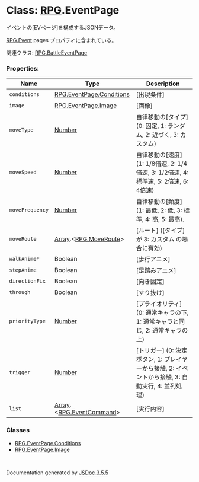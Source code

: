 # Class: [RPG](RPG.md).EventPage
イベントの[EVページ]を構成するJSONデータ。

[RPG.Event](RPG.Event.md)  pages プロパティに含まれている。

関連クラス: [RPG.BattleEventPage](RPG.BattleEventPage.md)


### Properties:

| Name | Type | Description |
| --- | --- | --- |
| `conditions` | [RPG.EventPage.Conditions](RPG.EventPage.Conditions.md) | [出現条件] |
| `image` | [RPG.EventPage.Image](RPG.EventPage.Image.md) | [画像] |
| `moveType` | [Number](Number.md) | 自律移動の[タイプ] \(0: 固定, 1: ランダム, 2: 近づく, 3: カスタム) |
| `moveSpeed` | [Number](Number.md) |  自律移動の[速度] \(1: 1/8倍速, 2: 1/4倍速, 3: 1/2倍速, 4: 標準速, 5: 2倍速, 6: 4倍速) |
| `moveFrequency` | [Number](Number.md) | 自律移動の[頻度] \(1: 最低, 2: 低, 3: 標準, 4: 高, 5: 最高). |
| `moveRoute` | [Array](Array.md).<[RPG.MoveRoute](RPG.MoveRoute.md)> | [ルート] \([タイプ]が 3: カスタム の場合に有効) |
| `walkAnime*` | Boolean | [歩行アニメ] |
| `stepAnime` | Boolean | [足踏みアニメ] |
| `directionFix` | Boolean | [向き固定] |
| `through` | Boolean | [すり抜け] |
| `priorityType` | [Number](Number.md) | [プライオリティ] \(0: 通常キャラの下, 1: 通常キャラと同じ, 2: 通常キャラの上) |
| `trigger` | [Number](Number.md) | [トリガー] \(0: 決定ボタン, 1: プレイヤーから接触, 2: イベントから接触, 3: 自動実行, 4: 並列処理) |
| `list` | [Array](Array.md).<[RPG.EventCommand](RPG.EventCommand.md)> | [実行内容] |


### Classes

* [RPG.EventPage.Conditions](RPG.EventPage.Conditions.md)
* [RPG.EventPage.Image](RPG.EventPage.Image.md)
 <br>

  Documentation generated by [JSDoc 3.5.5](https://github.com/jsdoc3/jsdoc)
